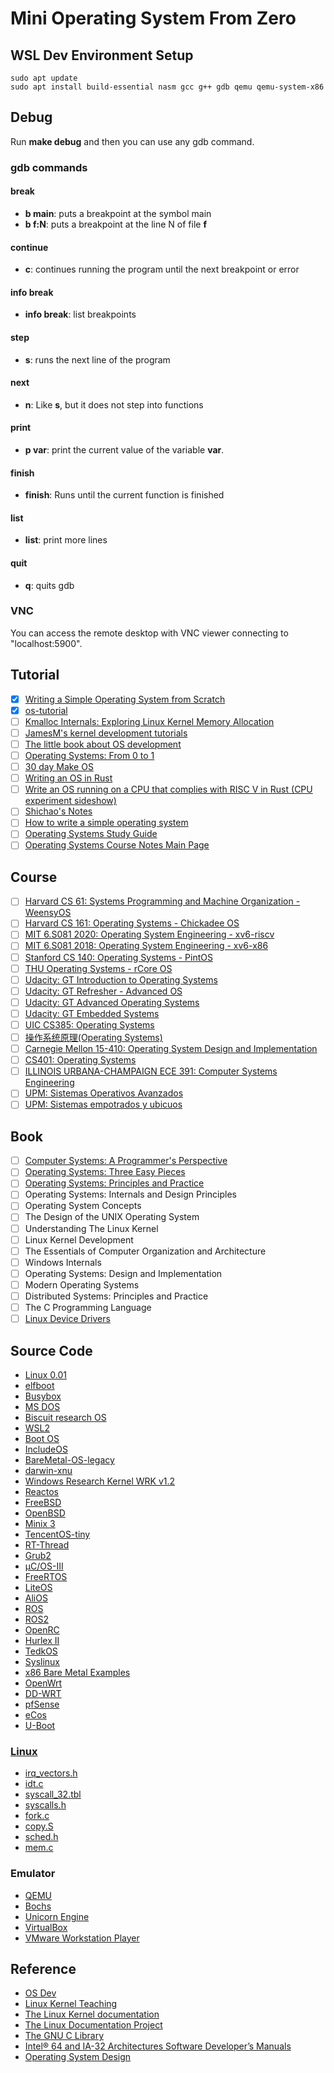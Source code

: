 # Mini Operating System From Zero

## WSL Dev Environment Setup

    sudo apt update
    sudo apt install build-essential nasm gcc g++ gdb qemu qemu-system-x86

## Debug

Run **make debug** and then you can use any gdb command.

### gdb commands

#### break

* **b main**: puts a breakpoint at the symbol main
* **b f:N**: puts a breakpoint at the line N of file **f**

#### continue

* **c**: continues running the program until the next breakpoint or error

#### info break

* **info break**: list breakpoints

#### step

* **s**: runs the next line of the program

#### next

* **n**: Like **s**, but it does not step into functions

#### print

* **p var**: print the current value of the variable **var**.

#### finish

* **finish**: Runs until the current function is finished

#### list

* **list**: print more lines

#### quit

* **q**: quits gdb

### VNC

You can access the remote desktop with VNC viewer connecting to "localhost:5900".

## Tutorial

- [x] [Writing a Simple Operating System from Scratch](http://www.cs.bham.ac.uk/~exr/lectures/opsys/10_11/lectures/os-dev.pdf)
- [x] [os-tutorial](https://github.com/cfenollosa/os-tutorial)
- [ ] [Kmalloc Internals: Exploring Linux Kernel Memory Allocation](http://www.jikos.cz/jikos/Kmalloc_Internals.html)
- [ ] [JamesM's kernel development tutorials](http://www.jamesmolloy.co.uk/tutorial_html/index.html)
- [ ] [The little book about OS development](https://littleosbook.github.io/)
- [ ] [Operating Systems: From 0 to 1](https://tuhdo.github.io/os01/)
- [ ] [30 day Make OS](https://github.com/yourtion/30dayMakeOS)
- [ ] [Writing an OS in Rust](https://os.phil-opp.com/)
- [ ] [Write an OS running on a CPU that complies with RISC V in Rust (CPU experiment sideshow)](https://gist.github.com/cb372/5f6bf16ca0682541260ae52fc11ea3bb)
- [ ] [Shichao's Notes](https://notes.shichao.io)
- [ ] [How to write a simple operating system](http://mikeos.sourceforge.net/write-your-own-os.html)
- [ ] [Operating Systems Study Guide](http://faculty.salina.k-state.edu/tim/ossg)
- [ ] [Operating Systems Course Notes Main Page](https://www.cs.uic.edu/~jbell/CourseNotes/OperatingSystems/)

## Course

- [ ] [Harvard CS 61: Systems Programming and Machine Organization - WeensyOS](https://cs61.seas.harvard.edu/site/2019/)
- [ ] [Harvard CS 161: Operating Systems - Chickadee OS](https://read.seas.harvard.edu/cs161/2020/)
- [ ] [MIT 6.S081 2020: Operating System Engineering - xv6-riscv](https://pdos.csail.mit.edu/6.828/2020/)
- [ ] [MIT 6.S081 2018: Operating System Engineering - xv6-x86](https://pdos.csail.mit.edu/6.828/2018/)
- [ ] [Stanford CS 140: Operating Systems - PintOS](http://web.stanford.edu/~ouster/cgi-bin/cs140-spring20/index.php)
- [ ] [THU Operating Systems - rCore OS](http://os.cs.tsinghua.edu.cn/oscourse/OS2020spring)
- [ ] [Udacity: GT Introduction to Operating Systems](https://www.udacity.com/course/introduction-to-operating-systems--ud923)
- [ ] [Udacity: GT Refresher - Advanced OS](https://www.udacity.com/course/gt-refresher-advanced-os--ud098)
- [ ] [Udacity: GT Advanced Operating Systems](https://www.udacity.com/course/advanced-operating-systems--ud189)
- [ ] [Udacity: GT Embedded Systems](https://www.udacity.com/course/embedded-systems--ud169)
- [ ] [UIC CS385: Operating Systems](https://cs385.class.uic.edu/)
- [ ] [操作系统原理(Operating Systems)](https://www.coursera.org/learn/os-pku)
- [ ] [Carnegie Mellon 15-410: Operating System Design and Implementation](https://www.cs.cmu.edu/~410/)
- [ ] [CS401: Operating Systems](https://learn.saylor.org/course/CS401)
- [ ] [ILLINOIS URBANA-CHAMPAIGN ECE 391: Computer Systems Engineering](https://courses.grainger.illinois.edu/ece391)
- [ ] [UPM: Sistemas Operativos Avanzados](http://laurel.datsi.fi.upm.es/docencia/asignaturas/soa)
- [ ] [UPM: Sistemas empotrados y ubicuos](http://www.datsi.fi.upm.es/docencia/SEUM/)

## Book

- [ ] [Computer Systems: A Programmer's Perspective](https://csapp.cs.cmu.edu/)
- [ ] [Operating Systems: Three Easy Pieces](http://pages.cs.wisc.edu/~remzi/OSTEP/)
- [ ] [Operating Systems: Principles and Practice](http://ospp.cs.washington.edu/)
- [ ] Operating Systems: Internals and Design Principles
- [ ] Operating System Concepts
- [ ] The Design of the UNIX Operating System
- [ ] Understanding The Linux Kernel
- [ ] Linux Kernel Development
- [ ] The Essentials of Computer Organization and Architecture
- [ ] Windows Internals
- [ ] Operating Systems: Design and Implementation
- [ ] Modern Operating Systems
- [ ] Distributed Systems: Principles and Practice
- [ ] The C Programming Language
- [ ] [Linux Device Drivers](https://lwn.net/Kernel/LDD3/)

## Source Code

* [Linux 0.01](https://mirrors.edge.kernel.org/pub/linux/kernel/Historic/)
* [elfboot](https://github.com/croemheld/elfboot)
* [Busybox](https://git.busybox.net/busybox/)
* [MS DOS](https://github.com/microsoft/MS-DOS)
* [Biscuit research OS](https://github.com/mit-pdos/biscuit)
* [WSL2](https://github.com/microsoft/WSL2-Linux-Kernel)
* [Boot OS](https://github.com/nanochess/bootOS)
* [IncludeOS](https://github.com/includeos/IncludeOS)
* [BareMetal-OS-legacy](https://github.com/ReturnInfinity/BareMetal-OS-legacy)
* [darwin-xnu](https://github.com/apple/darwin-xnu)
* [Windows Research Kernel WRK v1.2](http://gate.upm.ro/os/LABs/Windows_OS_Internals_Curriculum_Resource_Kit-ACADEMIC/WindowsResearchKernel-WRK/)
* [Reactos](https://github.com/reactos/reactos)
* [FreeBSD](https://github.com/freebsd/freebsd)
* [OpenBSD](https://www.openbsd.org/)
* [Minix 3](http://gerrit.minix3.org)
* [TencentOS-tiny](https://github.com/Tencent/TencentOS-tiny)
* [RT-Thread](https://github.com/RT-Thread/rt-thread)
* [Grub2](https://www.gnu.org/software/grub/grub-download.html)
* [µC/OS-III](https://github.com/SiliconLabs/uC-OS3)
* [FreeRTOS](https://github.com/FreeRTOS/FreeRTOS)
* [LiteOS](https://gitee.com/LiteOS)
* [AliOS](https://github.com/alibaba/AliOS-Things)
* [ROS](https://github.com/ros/ros)
* [ROS2](https://github.com/ros2/ros2)
* [OpenRC](https://github.com/OpenRC/openrc)
* [Hurlex II](https://github.com/hurley25/Hurlex-II)
* [TedkOS](https://github.com/TakefiveInteractive/TedkOS)
* [Syslinux](https://git.kernel.org/pub/scm/boot/syslinux/syslinux.git)
* [x86 Bare Metal Examples](https://github.com/cirosantilli/x86-bare-metal-examples)
* [OpenWrt](https://github.com/openwrt/openwrt)
* [DD-WRT](https://svn.dd-wrt.com//)
* [pfSense](https://github.com/pfsense/pfsense)
* [eCos](http://mirrors.kernel.org/sources.redhat.com/ecos/)
* [U-Boot](https://github.com/u-boot/u-boot)

### [Linux](https://elixir.bootlin.com/linux/latest/source)

* [irq_vectors.h](https://github.com/torvalds/linux/blob/master/arch/x86/include/asm/irq_vectors.h)
* [idt.c](https://github.com/torvalds/linux/blob/master/arch/x86/kernel/idt.c)
* [syscall_32.tbl](https://github.com/torvalds/linux/blob/master/arch/x86/entry/syscalls/syscall_32.tbl)
* [syscalls.h](https://github.com/torvalds/linux/blob/master/include/linux/syscalls.h)
* [fork.c](https://github.com/torvalds/linux/blob/master/kernel/fork.c)
* [copy.S](https://github.com/torvalds/linux/blob/master/arch/x86/boot/copy.S)
* [sched.h](https://github.com/torvalds/linux/blob/master/include/linux/sched.h)
* [mem.c](https://github.com/torvalds/linux/blob/master/drivers/char/mem.c)

### Emulator

* [QEMU](https://www.qemu.org/)
* [Bochs](http://bochs.sourceforge.net/)
* [Unicorn Engine](https://github.com/unicorn-engine/unicorn)
* [VirtualBox](https://www.virtualbox.org/)
* [VMware Workstation Player](https://www.vmware.com/products/workstation-player.html)

## Reference

* [OS Dev](https://wiki.osdev.org)
* [Linux Kernel Teaching](https://linux-kernel-labs.github.io/refs/heads/master/index.html)
* [The Linux Kernel documentation](https://www.kernel.org/doc/html/latest/)
* [The Linux Documentation Project](https://www.tldp.org)
* [The GNU C Library](https://www.gnu.org/software/libc/manual/html_node)
* [Intel® 64 and IA-32 Architectures Software Developer’s Manuals](https://software.intel.com/en-us/articles/intel-sdm)
* [Operating System Design](https://en.wikibooks.org/wiki/Operating_System_Design)